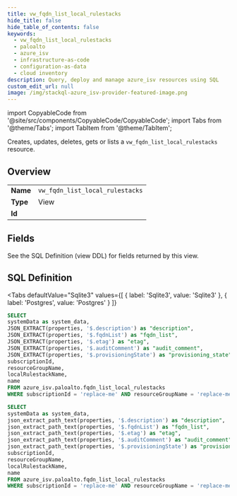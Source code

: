 ```yaml
--- 
title: vw_fqdn_list_local_rulestacks
hide_title: false
hide_table_of_contents: false
keywords:
  - vw_fqdn_list_local_rulestacks
  - paloalto
  - azure_isv
  - infrastructure-as-code
  - configuration-as-data
  - cloud inventory
description: Query, deploy and manage azure_isv resources using SQL
custom_edit_url: null
image: /img/stackql-azure_isv-provider-featured-image.png
---
```


import CopyableCode from '@site/src/components/CopyableCode/CopyableCode';
import Tabs from '@theme/Tabs';
import TabItem from '@theme/TabItem';

Creates, updates, deletes, gets or lists a <code>vw_fqdn_list_local_rulestacks</code> resource.

## Overview
<table><tbody>
<tr><td><b>Name</b></td><td><code>vw_fqdn_list_local_rulestacks</code></td></tr>
<tr><td><b>Type</b></td><td>View</td></tr>
<tr><td><b>Id</b></td><td><CopyableCode code="azure_isv.paloalto.vw_fqdn_list_local_rulestacks" /></td></tr>
</tbody></table>

## Fields

See the SQL Definition (view DDL) for fields returned by this view.

## SQL Definition

<Tabs
defaultValue="Sqlite3"
values={[
{ label: 'Sqlite3', value: 'Sqlite3' },
{ label: 'Postgres', value: 'Postgres' }
]}
>
<TabItem value="Sqlite3">

```sql
SELECT
systemData as system_data,
JSON_EXTRACT(properties, '$.description') as "description",
JSON_EXTRACT(properties, '$.fqdnList') as "fqdn_list",
JSON_EXTRACT(properties, '$.etag') as "etag",
JSON_EXTRACT(properties, '$.auditComment') as "audit_comment",
JSON_EXTRACT(properties, '$.provisioningState') as "provisioning_state",
subscriptionId,
resourceGroupName,
localRulestackName,
name
FROM azure_isv.paloalto.fqdn_list_local_rulestacks
WHERE subscriptionId = 'replace-me' AND resourceGroupName = 'replace-me' AND localRulestackName = 'replace-me';
```

</TabItem>
<TabItem value="Postgres">

```sql
SELECT
systemData as system_data,
json_extract_path_text(properties, '$.description') as "description",
json_extract_path_text(properties, '$.fqdnList') as "fqdn_list",
json_extract_path_text(properties, '$.etag') as "etag",
json_extract_path_text(properties, '$.auditComment') as "audit_comment",
json_extract_path_text(properties, '$.provisioningState') as "provisioning_state",
subscriptionId,
resourceGroupName,
localRulestackName,
name
FROM azure_isv.paloalto.fqdn_list_local_rulestacks
WHERE subscriptionId = 'replace-me' AND resourceGroupName = 'replace-me' AND localRulestackName = 'replace-me';
```

</TabItem>
</Tabs>
